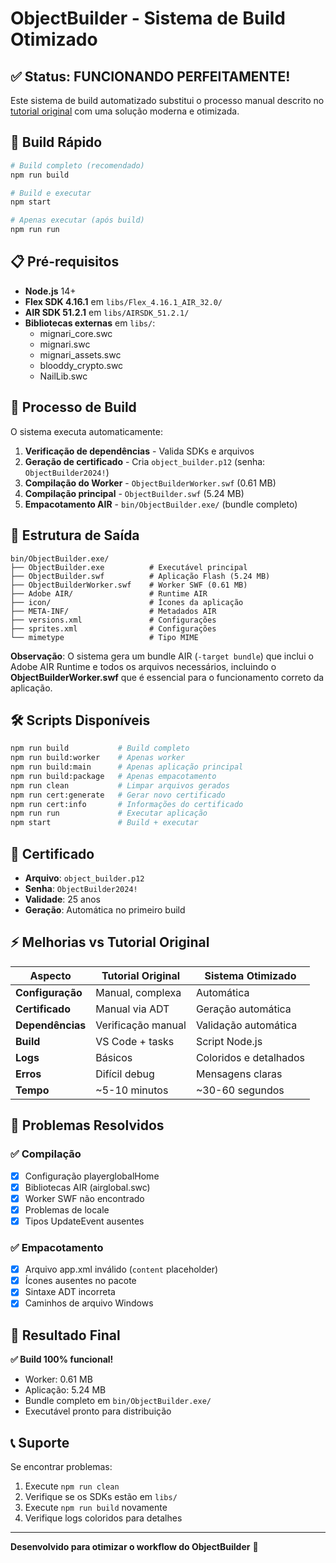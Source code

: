 # ObjectBuilder - Sistema de Build Otimizado

## ✅ Status: FUNCIONANDO PERFEITAMENTE!

Este sistema de build automatizado substitui o processo manual descrito no [tutorial original](https://github.com/punkice3407/ObjectBuilder/wiki) com uma solução moderna e otimizada.

## 🚀 Build Rápido

```bash
# Build completo (recomendado)
npm run build

# Build e executar
npm start

# Apenas executar (após build)
npm run run
```

## 📋 Pré-requisitos

- **Node.js** 14+
- **Flex SDK 4.16.1** em `libs/Flex_4.16.1_AIR_32.0/`
- **AIR SDK 51.2.1** em `libs/AIRSDK_51.2.1/`
- **Bibliotecas externas** em `libs/`:
  - mignari_core.swc
  - mignari.swc
  - mignari_assets.swc
  - blooddy_crypto.swc
  - NailLib.swc

## 🔧 Processo de Build

O sistema executa automaticamente:

1. **Verificação de dependências** - Valida SDKs e arquivos
2. **Geração de certificado** - Cria `object_builder.p12` (senha: `ObjectBuilder2024!`)
3. **Compilação do Worker** - `ObjectBuilderWorker.swf` (0.61 MB)
4. **Compilação principal** - `ObjectBuilder.swf` (5.24 MB)
5. **Empacotamento AIR** - `bin/ObjectBuilder.exe/` (bundle completo)

## 📁 Estrutura de Saída

```
bin/ObjectBuilder.exe/
├── ObjectBuilder.exe          # Executável principal
├── ObjectBuilder.swf          # Aplicação Flash (5.24 MB)
├── ObjectBuilderWorker.swf    # Worker SWF (0.61 MB)
├── Adobe AIR/                 # Runtime AIR
├── icon/                      # Ícones da aplicação
├── META-INF/                  # Metadados AIR
├── versions.xml               # Configurações
├── sprites.xml                # Configurações
└── mimetype                   # Tipo MIME
```

**Observação**: O sistema gera um bundle AIR (`-target bundle`) que inclui o Adobe AIR Runtime e todos os arquivos necessários, incluindo o **ObjectBuilderWorker.swf** que é essencial para o funcionamento correto da aplicação.

## 🛠️ Scripts Disponíveis

```bash
npm run build           # Build completo
npm run build:worker    # Apenas worker
npm run build:main      # Apenas aplicação principal
npm run build:package   # Apenas empacotamento
npm run clean           # Limpar arquivos gerados
npm run cert:generate   # Gerar novo certificado
npm run cert:info       # Informações do certificado
npm run run             # Executar aplicação
npm start               # Build + executar
```

## 🔐 Certificado

- **Arquivo**: `object_builder.p12`
- **Senha**: `ObjectBuilder2024!`
- **Validade**: 25 anos
- **Geração**: Automática no primeiro build

## ⚡ Melhorias vs Tutorial Original

| Aspecto          | Tutorial Original  | Sistema Otimizado      |
| ---------------- | ------------------ | ---------------------- |
| **Configuração** | Manual, complexa   | Automática             |
| **Certificado**  | Manual via ADT     | Geração automática     |
| **Dependências** | Verificação manual | Validação automática   |
| **Build**        | VS Code + tasks    | Script Node.js         |
| **Logs**         | Básicos            | Coloridos e detalhados |
| **Erros**        | Difícil debug      | Mensagens claras       |
| **Tempo**        | ~5-10 minutos      | ~30-60 segundos        |

## 🐛 Problemas Resolvidos

### ✅ Compilação

- [x] Configuração playerglobalHome
- [x] Bibliotecas AIR (airglobal.swc)
- [x] Worker SWF não encontrado
- [x] Problemas de locale
- [x] Tipos UpdateEvent ausentes

### ✅ Empacotamento

- [x] Arquivo app.xml inválido (`content` placeholder)
- [x] Ícones ausentes no pacote
- [x] Sintaxe ADT incorreta
- [x] Caminhos de arquivo Windows

## 🎯 Resultado Final

**✅ Build 100% funcional!**

- Worker: 0.61 MB
- Aplicação: 5.24 MB
- Bundle completo em `bin/ObjectBuilder.exe/`
- Executável pronto para distribuição

## 📞 Suporte

Se encontrar problemas:

1. Execute `npm run clean`
2. Verifique se os SDKs estão em `libs/`
3. Execute `npm run build` novamente
4. Verifique logs coloridos para detalhes

---

**Desenvolvido para otimizar o workflow do ObjectBuilder** 🚀
